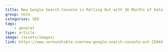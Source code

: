 ```yaml
---
title: New Google Search Console is Rolling Out with 16 Months of Data
group: note
categories: SEO
tags:
    - general
type: article
image: /assets/images/
link: https://www.seroundtable.com/new-google-search-console-out-25044.html
---
```

